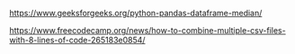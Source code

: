 https://www.geeksforgeeks.org/python-pandas-dataframe-median/

https://www.freecodecamp.org/news/how-to-combine-multiple-csv-files-with-8-lines-of-code-265183e0854/